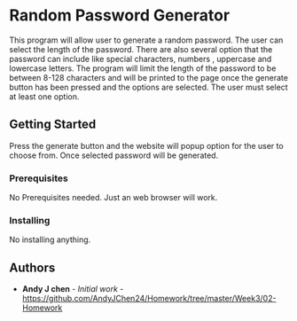 # Random Password Generator

This program will allow user to generate a random password. The user can select the length of the password. There are also several option that the password can include like special characters, numbers , uppercase and lowercase letters. The program will limit the length of the password to be between 8-128 characters and will be printed to the page once the generate button has been pressed and the options are selected. The user must select at least one option.

## Getting Started

Press the generate button and the website will popup option for the user to choose from. Once selected password will be generated. 

### Prerequisites

No Prerequisites needed. Just an web browser will work.

### Installing

No installing anything.

## Authors

* **Andy J chen** - *Initial work* - https://github.com/AndyJChen24/Homework/tree/master/Week3/02-Homework

